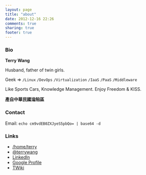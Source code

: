 ```yaml
---
layout: page
title: "about"
date: 2012-12-16 22:26
comments: true
sharing: true
footer: true
---
```


### Bio

**Terry Wang**

Husband, father of twin girls.

Geek => `/Linux` `/DevOps` `/Virtualization` `/IaaS` `/PaaS` `/Middleware`

Like Sports Cars, Knowledge Management. Enjoy Freedom & KISS.

**產自中華民國淪陷區**

### Contact

Email: `echo cm9vdEB0ZXJyeS5pbQo= | base64 -d`

### Links

* [/home/terry](http://terry.im)
* [@terrywang](https://twitter.com/terrywang)
* [LinkedIn](http://www.linkedin.com/in/terrywan9)
* [Google Profile](https://plus.google.com/100686759698837556829/about)
* [TWiki](https://sites.google.com/site/imterry/)
